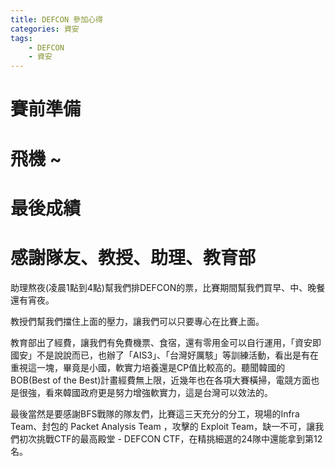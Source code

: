 ```yaml
---
title: DEFCON 參加心得
categories: 資安 
tags:
    - DEFCON
    - 資安
---
```

# 賽前準備
# 飛機 ~
# 最後成績

# 感謝隊友、教授、助理、教育部
助理熬夜(凌晨1點到4點)幫我們排DEFCON的票，比賽期間幫我們買早、中、晚餐還有宵夜。

教授們幫我們擋住上面的壓力，讓我們可以只要專心在比賽上面。

教育部出了經費，讓我們有免費機票、食宿，還有零用金可以自行運用，「資安即國安」不是說說而已，也辦了「AIS3」、「台灣好厲駭」等訓練活動，看出是有在重視這一塊，畢竟是小國，軟實力培養還是CP值比較高的。聽聞韓國的 BOB(Best of the Best)計畫經費無上限，近幾年也在各項大賽橫掃，電競方面也是很強，看來韓國政府更是努力增強軟實力，這是台灣可以效法的。

最後當然是要感謝BFS戰隊的隊友們，比賽這三天充分的分工，現場的Infra Team、封包的 Packet Analysis Team ，攻擊的 Exploit Team，缺一不可，讓我們初次挑戰CTF的最高殿堂 - DEFCON CTF，在精挑細選的24隊中還能拿到第12名。
